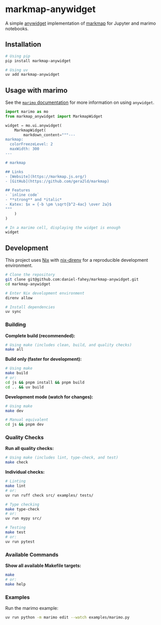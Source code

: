 # markmap-anywidget

A simple [anywidget](https://github.com/manzt/anywidget) implementation of [markmap](https://markmap.js.org/) for Jupyter and marimo notebooks.

## Installation

```bash
# Using pip
pip install markmap-anywidget

# Using uv
uv add markmap-anywidget
```

## Usage with marimo

See the [`marimo` documentation](https://docs.marimo.io/api/inputs/anywidget/) for more information on using `anywidget`.

```python
import marimo as mo
from markmap_anywidget import MarkmapWidget

widget = mo.ui.anywidget(
    MarkmapWidget(
        markdown_content="""---
markmap:
  colorFreezeLevel: 2
  maxWidth: 300
---

# markmap

## Links
- [Website](https://markmap.js.org/)
- [GitHub](https://github.com/gera2ld/markmap)

## Features
- `inline code`
- **strong** and *italic*
- Katex: $x = {-b \pm \sqrt{b^2-4ac} \over 2a}$
"""
    )
)

# In a marimo cell, displaying the widget is enough
widget
```

## Development

This project uses [Nix](https://nixos.org/) with [nix-direnv](https://github.com/nix-community/nix-direnv) for a reproducible development environment.

```bash
# Clone the repository
git clone git@github.com:daniel-fahey/markmap-anywidget.git
cd markmap-anywidget

# Enter Nix development environment
direnv allow

# Install dependencies
uv sync
```

### Building

**Complete build (recommended):**
```bash
# Using make (includes clean, build, and quality checks)
make all
```

**Build only (faster for development):**
```bash
# Using make
make build
# or:
cd js && pnpm install && pnpm build
cd .. && uv build
```

**Development mode (watch for changes):**
```bash
# Using make
make dev

# Manual equivalent
cd js && pnpm dev
```

### Quality Checks

**Run all quality checks:**
```bash
# Using make (includes lint, type-check, and test)
make check
```

**Individual checks:**
```bash
# Linting
make lint
# or:
uv run ruff check src/ examples/ tests/

# Type checking
make type-check
# or:
uv run mypy src/

# Testing
make test
# or:
uv run pytest
```

### Available Commands

**Show all available Makefile targets:**
```bash
make
# or:
make help
```

### Examples

Run the marimo example:

```bash
uv run python -m marimo edit --watch examples/marimo.py
```